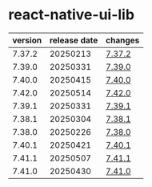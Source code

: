 # react-native-ui-lib

| version | release date |            changes             |
|---------|--------------|--------------------------------|
| 7.37.2  | 20250213     | [7.37.2](./7.37.2-20250213.md) |
| 7.39.0  | 20250331     | [7.39.0](./7.39.0-20250331.md) |
| 7.40.0  | 20250415     | [7.40.0](./7.40.0-20250415.md) |
| 7.42.0  | 20250514     | [7.42.0](./7.42.0-20250514.md) |
| 7.39.1  | 20250331     | [7.39.1](./7.39.1-20250331.md) |
| 7.38.1  | 20250304     | [7.38.1](./7.38.1-20250304.md) |
| 7.38.0  | 20250226     | [7.38.0](./7.38.0-20250226.md) |
| 7.40.1  | 20250421     | [7.40.1](./7.40.1-20250421.md) |
| 7.41.1  | 20250507     | [7.41.1](./7.41.1-20250507.md) |
| 7.41.0  | 20250430     | [7.41.0](./7.41.0-20250430.md) |


